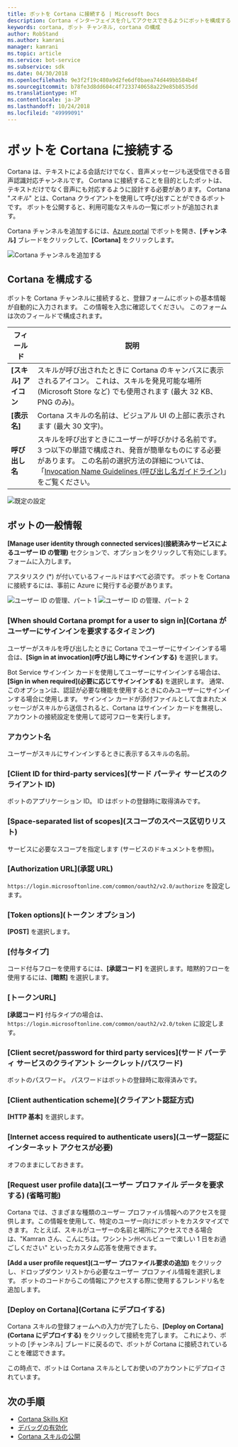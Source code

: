 ```yaml
---
title: ボットを Cortana に接続する | Microsoft Docs
description: Cortana インターフェイスを介してアクセスできるようにボットを構成する方法について説明します。
keywords: cortana, ボット チャンネル, cortana の構成
author: RobStand
ms.author: kamrani
manager: kamrani
ms.topic: article
ms.service: bot-service
ms.subservice: sdk
ms.date: 04/30/2018
ms.openlocfilehash: 9e3f2f19c480a9d2fe6df0baea74d449bb584b4f
ms.sourcegitcommit: b78fe3d8dd604c4f7233740658a229e85b8535dd
ms.translationtype: HT
ms.contentlocale: ja-JP
ms.lasthandoff: 10/24/2018
ms.locfileid: "49999091"
---
```

# <a name="connect-a-bot-to-cortana"></a>ボットを Cortana に接続する

Cortana は、テキストによる会話だけでなく、音声メッセージも送受信できる音声認識対応チャンネルです。 Cortana に接続することを目的としたボットは、テキストだけでなく音声にも対応するように設計する必要があります。 Cortana "*スキル*" とは、Cortana クライアントを使用して呼び出すことができるボットです。 ボットを公開すると、利用可能なスキルの一覧にボットが追加されます。

Cortana チャンネルを追加するには、[Azure portal](https://portal.azure.com/) でボットを開き、**[チャンネル]** ブレードをクリックして、**[Cortana]** をクリックします。

![Cortana チャンネルを追加する](~/media/channels/cortana-addchannel.png)

## <a name="configure-cortana"></a>Cortana を構成する

ボットを Cortana チャンネルに接続すると、登録フォームにボットの基本情報が自動的に入力されます。 この情報を入念に確認してください。 このフォームは次のフィールドで構成されます。

| フィールド | 説明 |
|------|------|
| **[スキル] アイコン** | スキルが呼び出されたときに Cortana のキャンバスに表示されるアイコン。 これは、スキルを発見可能な場所 (Microsoft Store など) でも使用されます  (最大 32 KB、PNG のみ)。|
| **[表示名]** | Cortana スキルの名前は、ビジュアル UI の上部に表示されます  (最大 30 文字)。 |
| **呼び出し名** | スキルを呼び出すときにユーザーが呼びかける名前です。 3 つ以下の単語で構成され、発音が簡単なものにする必要があります。 この名前の選択方法の詳細については、「[Invocation Name Guidelines (呼び出し名ガイドライン)][invocation]」をご覧ください。|

![既定の設定](~/media/channels/cortana-defaultsettings.png)

## <a name="general-bot-information"></a>ボットの一般情報

**[Manage user identity through connected services]\(接続済みサービスによるユーザー ID の管理\)** セクションで、オプションをクリックして有効にします。 フォームに入力します。

アスタリスク (*) が付いているフィールドはすべて必須です。 ボットを Cortana に接続するには、事前に Azure に発行する必要があります。

![ユーザー ID の管理、パート 1](~/media/channels/cortana-manageidentity-1.png)
![ユーザー ID の管理、パート 2](~/media/channels/cortana-manageidentity-2.png)

### <a name="when-should-cortana-prompt-for-a-user-to-sign-in"></a>[When should Cortana prompt for a user to sign in]\(Cortana がユーザーにサインインを要求するタイミング\)

ユーザーがスキルを呼び出したときに Cortana でユーザーにサインインする場合は、**[Sign in at invocation]\(呼び出し時にサインインする\)** を選択します。

Bot Service サインイン カードを使用してユーザーにサインインする場合は、**[Sign in when required]\(必要に応じてサインインする\)** を選択します。 通常、このオプションは、認証が必要な機能を使用するときにのみユーザーにサインインする場合に使用します。 サインイン カードが添付ファイルとして含まれたメッセージがスキルから送信されると、Cortana はサインイン カードを無視し、アカウントの接続設定を使用して認可フローを実行します。

### <a name="account-name"></a>アカウント名

ユーザーがスキルにサインインするときに表示するスキルの名前。

### <a name="client-id-for-third-party-services"></a>[Client ID for third-party services]\(サード パーティ サービスのクライアント ID\)

ボットのアプリケーション ID。 ID はボットの登録時に取得済みです。

### <a name="space-separated-list-of-scopes"></a>[Space-separated list of scopes]\(スコープのスペース区切りリスト\)

サービスに必要なスコープを指定します (サービスのドキュメントを参照)。

### <a name="authorization-url"></a>[Authorization URL]\(承認 URL\)

`https://login.microsoftonline.com/common/oauth2/v2.0/authorize` を設定します。

### <a name="token-options"></a>[Token options]\(トークン オプション\)

**[POST]** を選択します。

### <a name="grant-type"></a>[付与タイプ]

コード付与フローを使用するには、**[承認コード]** を選択します。暗黙的フローを使用するには、**[暗黙]** を選択します。

### <a name="token-url"></a>[トークンURL]

**[承認コード]** 付与タイプの場合は、`https://login.microsoftonline.com/common/oauth2/v2.0/token` に設定します。

### <a name="client-secretpassword-for-third-party-services"></a>[Client secret/password for third party services]\(サード パーティ サービスのクライアント シークレット/パスワード\)

ボットのパスワード。 パスワードはボットの登録時に取得済みです。

### <a name="client-authentication-scheme"></a>[Client authentication scheme]\(クライアント認証方式\)

**[HTTP 基本]** を選択します。

### <a name="internet-access-required-to-authenticate-users"></a>[Internet access required to authenticate users]\(ユーザー認証にインターネット アクセスが必要\)

オフのままにしておきます。

### <a name="request-user-profile-data-optional"></a>[Request user profile data]\(ユーザー プロファイル データを要求する\) (省略可能)

Cortana では、さまざまな種類のユーザー プロファイル情報へのアクセスを提供します。この情報を使用して、特定のユーザー向けにボットをカスタマイズできます。 たとえば、スキルがユーザーの名前と場所にアクセスできる場合は、"Kamran さん、こんにちは。ワシントン州ベルビューで楽しい 1 日をお過ごしください" といったカスタム応答を使用できます。

**[Add a user profile request]\(ユーザー プロファイル要求の追加\)** をクリックし、ドロップダウン リストから必要なユーザー プロファイル情報を選択します。 ボットのコードからこの情報にアクセスする際に使用するフレンドリ名を追加します。

### <a name="deploy-on-cortana"></a>[Deploy on Cortana]\(Cortana にデプロイする\)

Cortana スキルの登録フォームへの入力が完了したら、**[Deploy on Cortana]\(Cortana にデプロイする\)** をクリックして接続を完了します。 これにより、ボットの [チャンネル] ブレードに戻るので、ボットが Cortana に接続されていることを確認できます。

この時点で、ボットは Cortana スキルとしてお使いのアカウントにデプロイされています。

## <a name="next-steps"></a>次の手順

* [Cortana Skills Kit](https://aka.ms/CortanaSkillsDocs)
* [デバッグの有効化](bot-service-debug-cortana-skill.md)
* [Cortana スキルの公開][publish]

[invocation]: https://docs.microsoft.com/en-us/cortana/skills/cortana-invocation-guidelines
[publish]: https://docs.microsoft.com/en-us/cortana/skills/publish-skill
[connected]: https://aka.ms/CortanaSkillsBotConnectedAccount
[CortanaEntity]: https://aka.ms/lgvcto

